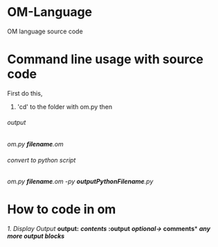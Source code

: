# OM-Language
OM language source code

# Command line usage with source code
First do this,
1. 'cd' to the folder with om.py
then

###### output
*om.py **filename**.om*

###### convert to python script
*om.py **filename**.om -py **outputPythonFilename**.py*


# How to code in om
*1. Display Output*
**output:** 
***contents***
**:output**
***optional->* comments*** 
***any more output blocks***
